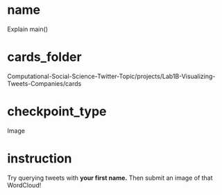 # name

Explain main()

# cards_folder

Computational-Social-Science-Twitter-Topic/projects/Lab1B-Visualizing-Tweets-Companies/cards

# checkpoint_type

Image

# instruction

Try querying tweets with **your first name.** Then submit an image of that WordCloud!